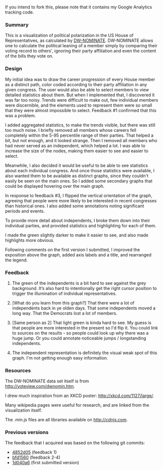 If you intend to fork this, please note that it contains my Google Analytics tracking code.

### Summary

This is a visualization of political polarization in the US House of Representatives, as calculated by [DW-NOMINATE](https://en.wikipedia.org/wiki/NOMINATE_\(scaling_method\)). DW-NOMINATE allows one to calculate the political leaning of a member simply by comparing their voting record to others', ignoring their party affiliation and even the content of the bills they vote on.

### Design

My initial idea was to draw the career progression of every House member as a distinct path, color coded according to their party affiliation in any given congress. The user would also be able to select members to view detailed statistics about them. But when I implemented that, I discovered it was far too noisy. Trends were difficult to make out, few individual members were discernible, and the elements used to represent them were so small that they were almost impossible to select. Feedback #1 confirmed that this was a problem.

I added aggregated statistics, to make the trends visible, but there was still too much noise. I briefly removed all members whose careers fell completely within the 5-95 percentile range of their parties. That helped a bit, but not enough, and it looked strange. Then I removed all members who had never served as an independent, which helped a lot. I was able to increase the size of the nodes, making them easier to see and easier to select.

Meanwhile, I also decided it would be useful to be able to see statistics about each individual congress. And once those statistics were available, I also wanted them to be available as distinct graphs, since they couldn't easily be seen on the main ones. So I added some secondary graphs that could be displayed hovering over the main graph.

In response to feedback #3, I flipped the vertical orientation of the graph, agreeing that people were more likely to be interested in recent congresses than historical ones. I also added some annotations noting significant periods and events.

To provide more detail about independents, I broke them down into their individual parties, and provided statistics and highlighting for each of them.

I made the green slightly darker to make it easier to see, and also made highlights more obvious.

Following comments on the first version I submitted, I improved the exposition above the graph, added axis labels and a title, and rearranged the legend.

### Feedback

1. The green of the independents is a bit hard to see against the grey background. It’s also hard to intentionally get the right cursor position to trigger the illumination of individual representatives.

2. [What do you learn from this graph?] That there were a lot of independents back in ye olden days. That some independents moved a long way. That the Democrats lost a lot of members.

3. [Same person as 2] That light green is kinda hard to see. My guess is that people are more interested in the present so I'd flip it. You could link to sources on the results - so people could look up why there was a huge jump. Or you could annotate noticeable jumps / longstanding independents.

4. The independent representation is definitely the visual weak spot of this graph. I'm not getting enough easy information.

### Resources

The DW-NOMINATE data set itself is from <http://voteview.com/dwnomin.htm>.

I drew much inspiration from an XKCD poster: <http://xkcd.com/1127/large/>.

Many wikipedia pages were useful for research, and are linked from the visualization itself.

The .min.js files are all libraries available on <http://cdnjs.com>.

### Previous versions

The feedback that I acquired was based on the following git commits:

* [4852d05](http://bl.ocks.org/ChickenProp/raw/9dd807b7a14f7b797421/4852d05b4c9fb38ef89515390c8d72252bba2fe6/) (feedback 1)
* [bfd1560](http://bl.ocks.org/ChickenProp/raw/9dd807b7a14f7b797421/bfd156061de3cf2cc94124abceb61bcfe16fc96a/) (feedback 2-4)
* [1d040a6](http://bl.ocks.org/ChickenProp/raw/9dd807b7a14f7b797421/1d040a6e16bc2d83fb603f804e46d8622cd98ccd/) (first submitted version)
